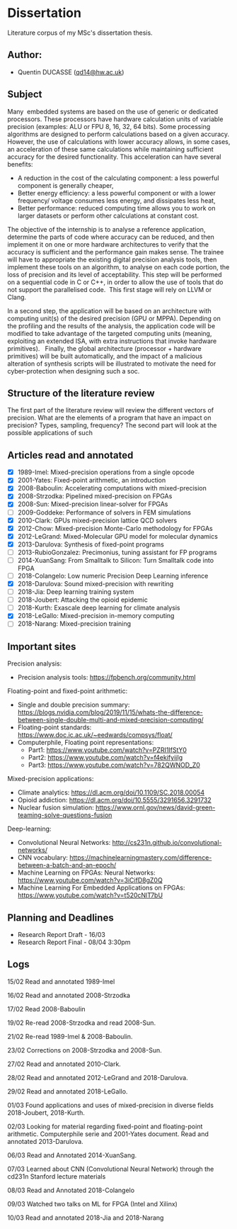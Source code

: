 # Dissertation
Literature corpus of my MSc's dissertation thesis.

## Author:
- Quentin DUCASSE (qd14@hw.ac.uk)

## Subject

Many  embedded systems are based on the use of generic or dedicated processors.
These processors have hardware calculation units of variable precision (examples:
ALU or FPU 8, 16, 32, 64 bits).
Some processing algorithms are designed to perform calculations based on a given
accuracy. However, the use of calculations with lower accuracy allows, in some
cases, an acceleration of these same calculations while maintaining sufficient
accuracy for the desired functionality. This acceleration can have several
benefits:
- A reduction in the cost of the calculating component: a less powerful component
is generally cheaper,
- Better energy efficiency: a less powerful component or with a lower frequency/
voltage consumes less energy, and dissipates less heat,
- Better performance: reduced computing time allows you to work on larger datasets
or perform other calculations at constant cost.

The objective of the internship is to analyse a reference application, determine
the parts of code where accuracy can be reduced, and then implement it on one or
more hardware architectures to verify that the accuracy is sufficient and the
performance gain makes sense.
The trainee will have to appropriate the existing digital precision analysis
tools, then implement these tools on an algorithm, to analyse on each code
portion, the loss of precision and its level of acceptability. This step will be
performed on a sequential code in C or C++, in order to allow the use of tools
that do not support the parallelised code.  This first stage will rely on LLVM
or Clang.

In a second step, the application will be based on an architecture with computing
unit(s) of the desired precision (GPU or MPPA). Depending on the profiling and
the results of the analysis, the application code will be modified to take
advantage of the targeted computing units (meaning, exploiting an extended ISA,
with extra instructions that invoke hardware primitives).  
Finally, the global architecture (processor + hardware primitives) will be built
automatically, and the impact of a malicious alteration of synthesis scripts will
be illustrated to motivate the need for cyber-protection when designing such a soc.

## Structure of the literature review
The first part of the literature review will review the different vectors of
precision. What are the elements of a program that have an impact on precision?
Types, sampling, frequency?
The second part will look at the possible applications of such

## Articles read and annotated

- [X] 1989-Imel: Mixed-precision operations from a single opcode
- [X] 2001-Yates: Fixed-point arithmetic, an introduction
- [X] 2008-Baboulin: Accelerating computations with mixed-precision
- [X] 2008-Strzodka: Pipelined mixed-precision on FPGAs
- [X] 2008-Sun: Mixed-precision linear-solver for FPGAs
- [ ] 2009-Goddeke: Performance of solvers in FEM simulations
- [X] 2010-Clark: GPUs mixed-precision lattice QCD solvers
- [X] 2012-Chow: Mixed-precision Monte-Carlo methodology for FPGAs
- [X] 2012-LeGrand: Mixed-Molecular GPU model for molecular dynamics
- [X] 2013-Darulova: Synthesis of fixed-point programs
- [ ] 2013-RubioGonzalez: Precimonius, tuning assistant for FP programs
- [ ] 2014-XuanSang: From Smalltalk to Silicon: Turn Smalltalk code into FPGA
- [ ] 2018-Colangelo: Low numeric Precision Deep Learning inference
- [X] 2018-Darulova: Sound mixed-precision with rewriting
- [ ] 2018-Jia: Deep learning training system
- [ ] 2018-Joubert: Attacking the opioid epidemic
- [ ] 2018-Kurth: Exascale deep learning for climate analysis
- [X] 2018-LeGallo: Mixed-precision in-memory computing
- [ ] 2018-Narang: Mixed-precision training

## Important sites
Precision analysis:
- Precision analysis tools: https://fpbench.org/community.html

Floating-point and fixed-point arithmetic:
- Single and double precision summary: https://blogs.nvidia.com/blog/2019/11/15/whats-the-difference-between-single-double-multi-and-mixed-precision-computing/
- Floating-point standards: https://www.doc.ic.ac.uk/~eedwards/compsys/float/
- Computerphile, Floating point representations:
  - Part1: https://www.youtube.com/watch?v=PZRI1IfStY0
  - Part2: https://www.youtube.com/watch?v=f4ekifyijIg
  - Part3: https://www.youtube.com/watch?v=782QWNOD_Z0

Mixed-precision applications:
- Climate analytics: https://dl.acm.org/doi/10.1109/SC.2018.00054
- Opioid addiction: https://dl.acm.org/doi/10.5555/3291656.3291732
- Nuclear fusion simulation: https://www.ornl.gov/news/david-green-teaming-solve-questions-fusion

Deep-learning:
- Convolutional Neural Networks: http://cs231n.github.io/convolutional-networks/
- CNN vocabulary: https://machinelearningmastery.com/difference-between-a-batch-and-an-epoch/
- Machine Learning on FPGAs: Neural Networks: https://www.youtube.com/watch?v=3iCifD8gZ0Q
- Machine Learning For Embedded Applications on FPGAs: https://www.youtube.com/watch?v=t520cNlT7bU

## Planning and Deadlines

- Research Report Draft - 16/03
- Research Report Final - 08/04 3:30pm

## Logs
15/02
Read and annotated 1989-Imel

16/02
Read and annotated 2008-Strzodka

17/02
Read 2008-Baboulin

19/02
Re-read 2008-Strzodka and read 2008-Sun.

21/02
Re-read 1989-Imel & 2008-Baboulin.

23/02
Corrections on 2008-Strzodka and 2008-Sun.

27/02
Read and annotated 2010-Clark.

28/02
Read and annotated 2012-LeGrand and 2018-Darulova.

29/02
Read and annotated 2018-LeGallo.

01/03
Found applications and uses of mixed-precision in diverse fields
2018-Joubert, 2018-Kurth.

02/03
Looking for material regarding fixed-point and floating-point
arithmetic. Computerphile serie and 2001-Yates document.
Read and annotated 2013-Darulova.

06/03
Read and Annotated 2014-XuanSang.

07/03
Learned about CNN (Convolutional Neural Network) through the cd231n Stanford
lecture materials

08/03
Read and Annotated 2018-Colangelo

09/03
Watched two talks on ML for FPGA (Intel and Xilinx)

10/03
Read and annotated 2018-Jia and 2018-Narang 
